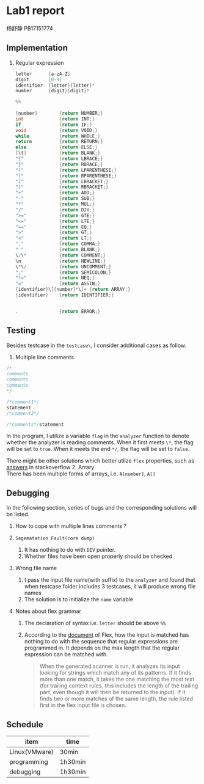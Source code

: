 # Lab1 report 
杨舒静 PB17151774

## Implementation
1. Regular expression
    ```cpp
    letter 		[a-zA-Z]
    digit		[0-9]
    identifier	{letter}{letter}*
    number		{digit}{digit}* 

    %%	
        
    {number}		{return NUMBER;}
    int				{return INT;}
    if			 	{return IF;}
    void			{return VOID;}
    while			{return WHILE;}
    return			{return RETURN;}
    else			{return ELSE;}
    [\t]			{return BLANK;}
    "{"				{return LBRACE;}
    "}"				{return RBRACE;}
    "("				{return LPARENTHESE;}
    ")"				{return RPARENTHESE;}
    "["				{return LBRACKET;}
    "]"				{return RBRACKET;}
    "+"				{return ADD;}
    "-"				{return SUB;}
    "*"				{return MUL;}
    "/"				{return DIV;}
    ">="			{return GTE;}
    "<="			{return LTE;}
    "=="			{return EQ;}
    ">"				{return GT;}
    "<"				{return LT;}
    ","				{return COMMA;}
    " "				{return BLANK;}
    \/\*			{return COMMENT;}
    \n				{return NEWLINE;}
    \*\/			{return UNCOMMENT;}
    ";"				{return SEMICOLON;}
    "!="			{return NEQ;}
    "="				{return ASSIN;}
    {identifier}\[{number}*\]+ {return ARRAY;}
    {identifier} 	{return IDENTIFIER;} 


    . 				{return ERROR;}
    ```

## Testing

Besides testcase in the `testcase\`, I consider additional cases as follow.

1. Multiple line comments
```cpp
/*
comments
comments
comments
*/

/*comment1*/
statement
/*comment2*/

/*comments*/statement
```

In the program, I utilize a variable `flag` in the `analyzer` function to denote whether the analyzer is reading comments. When it first meets `\*`, the flag will be set to `true`. When it meets the end `*/`, the flag will be set to `false`.

There might be other solutions which better utlize `flex` properties, such as [answers](https://stackoverflow.com/questions/20879643/error-unrecognized-rule-in-flex-tool/20885305) in stackoverflow
2. Arrary  
There has been multiple forms of arrays, i.e. `A[number]`, `A[]`


## Debugging

In the following section, series of bugs and the corresponding solutions will be listed.

1. How to cope with multiple lines comments ?

2. `Segematation Fault(core dump)`
   1. It has nothing to do with `DIV` pointer.
   2. Whether files have been open properly should be checked
3. Wrong file name
   1. I pass the input file name(with suffix) to the `analyzer` and found that when testcase folder includes 3 testcases, it will produce wrong file names
   2. The solution is to initialize the `name` variable
4. Notes about flex grammar
   1. The declaration of syntax i.e. `letter` should be above `%%`
   2. According to the [document](http://dinosaur.compilertools.net/flex/manpage.html) of Flex, how the input is matched has nothing to do with the sequence that regular expressions are programmed in. It depends on the max length that the regular expression can be matched with.
   
        >When  the  generated scanner is run, it analyzes its input
            looking for strings which match any of its  patterns.   If
            it  finds  more	than one match, it takes the one matching
            the most text (for trailing context rules,  this	 includes
            the  length of the trailing part, even though it will then
            be returned to the  input).   If	 it  finds  two	 or  more
            matches	of  the same length, the rule listed first in the
            flex input file is chosen.


## Schedule

item | time
-----|-----
Linux(VMware) | 30min
programming | 1h30min 
debugging | 1h30min
